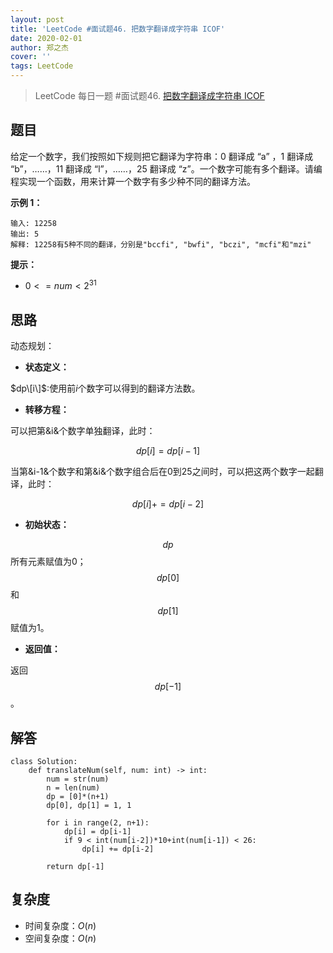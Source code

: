 ```yaml
---
layout: post
title: 'LeetCode #面试题46. 把数字翻译成字符串 ICOF'
date: 2020-02-01
author: 郑之杰
cover: ''
tags: LeetCode
---
```


> LeetCode 每日一题 #面试题46. [把数字翻译成字符串 ICOF](https://leetcode-cn.com/problems/ba-shu-zi-fan-yi-cheng-zi-fu-chuan-lcof/)

## 题目
给定一个数字，我们按照如下规则把它翻译为字符串：0 翻译成 “a” ，1 翻译成 “b”，……，11 翻译成 “l”，……，25 翻译成 “z”。一个数字可能有多个翻译。请编程实现一个函数，用来计算一个数字有多少种不同的翻译方法。


**示例 1：**
```
输入: 12258
输出: 5
解释: 12258有5种不同的翻译，分别是"bccfi", "bwfi", "bczi", "mcfi"和"mzi"
```

**提示：**
- $0 <= num < 2^{31}$


## 思路
动态规划：

- **状态定义：**

$dp\[i\]$:使用前$i$个数字可以得到的翻译方法数。

- **转移方程：**

可以把第&i&个数字单独翻译，此时：

$$ dp[i] = dp[i-1] $$

当第&i-1&个数字和第&i&个数字组合后在$0$到$25$之间时，可以把这两个数字一起翻译，此时：

$$ dp[i] += dp[i-2] $$

- **初始状态：**

$$dp$$所有元素赋值为0；$$dp[0]$$和$$dp[1]$$赋值为1。

- **返回值：**

返回$$dp[-1]$$。

## 解答
```
class Solution:
    def translateNum(self, num: int) -> int:
        num = str(num)
        n = len(num)
        dp = [0]*(n+1)
        dp[0], dp[1] = 1, 1

        for i in range(2, n+1):
            dp[i] = dp[i-1]
            if 9 < int(num[i-2])*10+int(num[i-1]) < 26:
                dp[i] += dp[i-2]

        return dp[-1]
```

## 复杂度
- 时间复杂度：$O(n)$
- 空间复杂度：$O(n)$